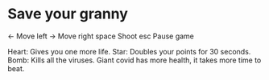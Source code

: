 # Save your granny
<- Move left
-> Move right
space Shoot
esc Pause game

Heart: Gives you one more life.
Star: Doubles your points for 30 seconds.
Bomb: Kills all the viruses.
Giant covid has more health, it takes more time to beat.